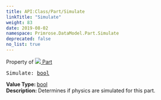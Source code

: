```yaml
---
title: API:Class/Part/Simulate
linkTitle: "Simulate"
weight: 83
date: 2019-08-02
namespace: Primrose.DataModel.Part.Simulate
deprecated: false
no_list: true
---
```

Property of <a href="/docs/api-reference/Class/Part"><img src="/icons/silk/brick.png"/>&nbsp;Part</a>
<pre class="method-declaration">
Simulate: <a class="type" href="/docs/api-reference/System/Primitives#boolean">bool</a></pre>
<b>Value Type: </b>
<a class="type" href="/docs/api-reference/System/Primitives#boolean">bool</a>
<br/>
<b>Description: </b>
Determines if physics are simulated for this part.

